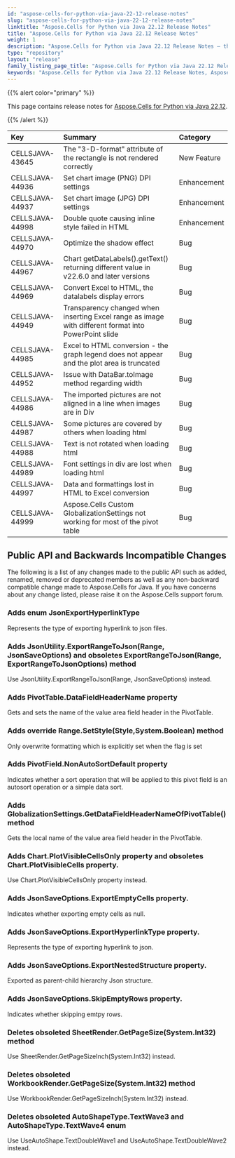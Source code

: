 ```yaml
---
id: "aspose-cells-for-python-via-java-22-12-release-notes"
slug: "aspose-cells-for-python-via-java-22-12-release-notes"
linktitle: "Aspose.Cells for Python via Java 22.12 Release Notes"
title: "Aspose.Cells for Python via Java 22.12 Release Notes"
weight: 1
description: "Aspose.Cells for Python via Java 22.12 Release Notes – the latest enhancements, new features, and fixes."
type: "repository"
layout: "release"
family_listing_page_title: "Aspose.Cells for Python via Java 22.12 Release Notes"
keywords: "Aspose.Cells for Python via Java 22.12 Release Notes, Aspose.Cells for Python via Java 22.12 updates and fixes"
---
```


{{% alert color="primary" %}}

This page contains release notes for [Aspose.Cells for Python via Java 22.12](https://releases.aspose.com/cells/python-java/new-releases/aspose.cells-for-python-via-java-22.12/).

{{% /alert %}}

|**Key**|**Summary**|**Category**|
| :- | :- | :- |
|CELLSJAVA-43645|The "3-D-format" attribute of the rectangle is not rendered correctly|New Feature
|CELLSJAVA-44936|Set chart image (PNG) DPI settings|Enhancement
|CELLSJAVA-44937|Set chart image (JPG) DPI settings|Enhancement
|CELLSJAVA-44998|Double quote causing inline style failed in HTML|Enhancement
|CELLSJAVA-44970|Optimize the shadow effect|Bug
|CELLSJAVA-44967|Chart getDataLabels().getText() returning different value in v22.6.0 and later versions|Bug
|CELLSJAVA-44969|Convert Excel to HTML, the datalabels display errors|Bug
|CELLSJAVA-44949|Transparency changed when inserting Excel range as image with different format into PowerPoint slide|Bug
|CELLSJAVA-44985|Excel to HTML conversion - the graph legend does not appear and the plot area is truncated|Bug
|CELLSJAVA-44952|Issue with DataBar.toImage method regarding width|Bug
|CELLSJAVA-44986|The imported pictures are not aligned in a line when images are in Div |Bug
|CELLSJAVA-44987|Some pictures are covered by others when loading html|Bug
|CELLSJAVA-44988|Text is not rotated when loading html|Bug
|CELLSJAVA-44989|Font settings in div are lost when loading html|Bug
|CELLSJAVA-44997|Data and formattings lost in HTML to Excel conversion|Bug
|CELLSJAVA-44999|Aspose.Cells Custom GlobalizationSettings not working for most of the pivot table |Bug

## **Public API and Backwards Incompatible Changes**

The following is a list of any changes made to the public API such as added, renamed, removed or deprecated members as well as any non-backward compatible change made to Aspose.Cells for Java. If you have concerns about any change listed, please raise it on the Aspose.Cells support forum.

### **Adds enum JsonExportHyperlinkType**

Represents the type of exporting hyperlink to json files.

### **Adds JsonUtility.ExportRangeToJson(Range, JsonSaveOptions) and obsoletes ExportRangeToJson(Range, ExportRangeToJsonOptions) method**

Use JsonUtility.ExportRangeToJson(Range, JsonSaveOptions) instead.

### **Adds PivotTable.DataFieldHeaderName property**

Gets and sets the name of the value area field header in the PivotTable.

### **Adds override Range.SetStyle(Style,System.Boolean) method**

Only overwrite formatting which is explicitly set when the flag is set

### **Adds PivotField.NonAutoSortDefault property**

Indicates whether a sort operation that will be applied to this pivot field is an autosort operation or a simple data sort.

### **Adds GlobalizationSettings.GetDataFieldHeaderNameOfPivotTable() method**

Gets the local name of the value area field header in the PivotTable.

### **Adds Chart.PlotVisibleCellsOnly property and obsoletes Chart.PlotVisibleCells property.**

Use Chart.PlotVisibleCellsOnly property instead.

### **Adds JsonSaveOptions.ExportEmptyCells property.**

Indicates whether exporting empty cells as null.

### **Adds JsonSaveOptions.ExportHyperlinkType property.**

Represents the type of exporting hyperlink to json.

### **Adds JsonSaveOptions.ExportNestedStructure property.**

Exported as parent-child hierarchy Json structure.

### **Adds JsonSaveOptions.SkipEmptyRows property.**

Indicates whether skipping emtpy rows.

### **Deletes obsoleted SheetRender.GetPageSize(System.Int32) method**

Use SheetRender.GetPageSizeInch(System.Int32) instead.

### **Deletes obsoleted WorkbookRender.GetPageSize(System.Int32) method**

Use WorkbookRender.GetPageSizeInch(System.Int32) instead.

### **Deletes obsoleted AutoShapeType.TextWave3 and AutoShapeType.TextWave4 enum**

Use UseAutoShape.TextDoubleWave1 and UseAutoShape.TextDoubleWave2 instead.